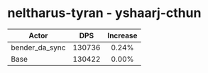 # neltharus-tyran - yshaarj-cthun
| Actor | DPS | Increase |
|---|:---:|:---:|
|bender_da_sync|130736|0.24%|
|Base|130422|0.00%|
